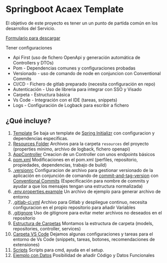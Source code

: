 # Springboot Acaex Template

El objetivo de este proyecto es tener un un punto de partida común en los desarrollos del Servicio.

[Formulario para descargar](https://raultm.github.io/springboot-one-command-setup/acaex-init.html)

Tener configuraciones
- Api First (uso de fichero OpenApi y generación automática de Controllers y DTOs)
- Pom - Dependencias comunes y configuraciones probadas
- Versionado - uso de comando de node en conjuncion con Conventional Commits
- CI/CD - Fichero de gitlab preparado (necesita configuración en repo)
- Autenticación - Uso de libreria para integrar con SSO y Visado
- Carpeta - Estructura básica
- Vs Code - Integración con el IDE (tareas, snippets)
- Logs - Configuración de Logback para escribir a fichero


## ¿Qué incluye?

1. [Template](/docs/01.template.md) Se baja un template de [Spring Initializr](https://start.spring.io/) con configuracion y dependencias especificas.
2. [Resources Folder](/docs/02.resources.md) Archivos para la carpeta `resources` del proyecto (properties mínimo, archivo de logback, fichero openapi)
3. [AppController](/docs/03.appcontroller.md) Creacion de un Controller con unos endpoints básicos
4. [pom.xml](/docs/04.pomxml.md) Modificaciones en el pom.xml (perfiles, repositorio, propiedades, dependencias, trabajo de build)
5. [.versionrc](/docs/05.versionrc.md) Configuracion de archivo para gestionar versionado de la aplicación en conjunción de comando de [commit-and-tag-version](https://github.com/absolute-version/commit-and-tag-version) con [Conventional Commits](https://github.com/absolute-version/commit-and-tag-version) (Especificación para nombre de commits y ayudar a que los mensajes tengan una estructura normalizada)
6. [.env.properties.example](/docs/06.envpropertiesexample.md) Un archivo de ejemplo para generar archivo de entorno
7. [.gitlab-ci.yml](/docs/07.gitlabciyml.md) Archivo para Gitlab y despliegue continuo, necesita configuracion en el propio repositorio para añadir Variables
8. [.gitignore](/docs/08.gitignore.md) Uso de gitignore para evitar meter archivos no deseados en el repositorio
9. [Estructura de Carpetas](/docs/09.folderstructure.md) Montamos la estructura de carpeta (models, repositories, controller, services)
10. [Carpeta VS Code](/docs/10.vscodefolder.md) Dejamos algunas configuraciones y tareas para el entorno de Vs Code (snippets, tareas, botones, recomendaciones de extensiones)
11. [Scripts](/docs/11.scripts.md) Scripts para cmd, ayuda en el setup.
12. [Ejemplo con Datos](/docs/12.example.md) Posibilidad de añadir Código y Datos Funcionales